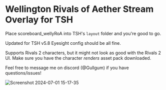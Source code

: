 # Wellington Rivals of Aether Stream Overlay for TSH

Place scoreboard_wellyRoA into TSH's `layout` folder and you're good to go.

Updated for TSH v5.8
Eyesight config should be all fine.

Supports Rivals 2 characters, but it might not look as good with the Rivals 2 UI. Make sure you have the character _renders_ asset pack downloaded.

Feel free to message me on discord (@Gullgum) if you have questions/issues!


![Screenshot 2024-07-01 15-17-35](https://github.com/Gullgum/wellyRoA-TSH/assets/16856432/3bf68267-b75c-4f85-b20e-c236bdb27d34)
